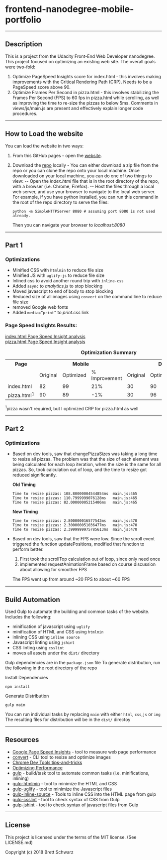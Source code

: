 
frontend-nanodegree-mobile-portfolio
===============================
-----------
## Description

This is a project from the Udacity Front-End Web Developer nanodegree.  This project focused on optimizing an existing web site. The overall goals were two-fold:
1. Optimize PageSpeed Insights score for index.html - this involves making improvements with the Critical Rendering Path (CRP). Needs to be a PageSpeed score above 90.
2. Optimize Frames Per Second in pizza.html - this involves stabilizing the Frames Per Second (FPS) to 60 fps in pizza.html while scrolling, as well as improving the time to re-size the pizzas to below 5ms. Comments in views/js/main.js are present and effectively explain longer code procedures. 

-----------
## How to Load the website

You can load the website in two ways:
1. From this GitHub pages - open the [website](https://bschwarz.github.io/frontend-nanodegree-mobile-portfolio/).
2. Download the [repo](https://github.com/bschwarz/frontend-nanodegree-mobile-portfolio) locally - You can either download a zip file from the repo or you can clone the repo onto your local machine. Once downloaded on your local machine, you can do one of two things to view:
-- Open the *index.html* file that is in the root directory of the repo, with a browser (i.e. Chrome, Firefox).
-- Host the files through a local web server, and use your browser to navigate to the local web server. For example, if you have python installed, you can run this command in the root of the repo directory to serve the files: 

      ```
      python -m SimpleHTTPServer 8080 # assuming port 8080 is not used already.
      ```

   Then you can navigate your browser to *localhost:8080*

-------------
## Part 1

### Optimizations
-   Minified CSS with ```htmlmin``` to reduce file size
-   Minified JS with ```uglify-js``` to reduce file size
-   Inlined css to avoid another round trip with ```inline-css```
-   Added ```async``` to *analytics.js* to stop blocking
-   Moved javascript to end of body to stop blocking
-   Reduced size of all images using ```convert``` on the command line to reduce file size
-   removed Google web fonts
-   Added ```media=“print”``` to *print.css* link

### Page Speed Insights Results:

[index.html Page Speed Insight analysis]( https://developers.google.com/speed/pagespeed/insights/?url=https%3A%2F%2Fbschwarz.github.io%2Ffrontend-nanodegree-mobile-portfolio%2F) 
<br/>
[pizza.html Page Speed Insight analysis](https://developers.google.com/speed/pagespeed/insights/?url=https%3A%2F%2Fbschwarz.github.io%2Ffrontend-nanodegree-mobile-portfolio%2Fviews%2Fpizza.html)
    

<table>
	 <caption align="center"><b>Optimization Summary<b></caption>
  <tr>
    <th>Page</th>
    <th colspan="3">Mobile</th>
    <th colspan="3">Desktop</th>
  </tr>
  <tr>
    <td></td>
    <td>Original</td>
    <td>Optimized</td>
    <td>% Improvement</td>
    <td>Original</td>
    <td>Optimized</td>
    <td>% Improvement</td>
  </tr>
  <tr>
    <td>index.html</td>
    <td>82</td>
    <td>99</td>
    <td>21%</td>
    <td>30</td>
    <td>90</td>
    <td>200%</td>
  </tr>
  <tr>
    <td>pizza.html<sup>1</sup></td>
    <td>90</td>
    <td>89</td>
    <td>-1%</td>
    <td>30</td>
    <td>96</td>
    <td>220%</td>
  </tr>
</table>
<sup>1</sup>pizza wasn't required, but I optimized CRP for pizza.html as well



--------
## Part 2

### Optimizations
- Based on dev tools, saw that changePizzaSizes was taking a long time to resize all pizzas. The problem was that the size of each element was being calculated for each loop iteration, when the size is the same for all pizzas. So, took calculation out of loop, and the time to resize got reduced significantly.

	**Old Timing**
	```
	Time to resize pizzas: 108.80000004544854ms  main.js:465 
	Time to resize pizzas: 110.7999999076128ms   main.js:465 
	Time to resize pizzas: 82.00000005215406ms   main.js:465
	```

	**New Timing**
	```
	Time to resize pizzas: 2.800000016577542ms   main.js:470 
	Time to resize pizzas: 2.300000051036477ms   main.js:470
    Time to resize pizzas: 2.3999999975785613ms  main.js:470
    ```

- Based on dev tools, saw that the FPS were low. Since the scroll event triggered the function updatePositions, modified that function to perform better. 
	1. First took the scrollTop calculation out of loop, since only need once
	2. implemented requestAnimationFrame based on course discussion about allowing for smoother FPS

	The FPS went up from around ~20 FPS to about ~60 FPS

-------
## Build Automation
Used Gulp to automate the building and common tasks of the website. Includes the following:
- minification of javascript using ```uglify```
- minification of HTML and CSS using ```htmlmin```
- inlining CSS using ```inline source```
- Javascript linting using ```jshint```
- CSS linting using ```csslint```
- moves all assets under the ```dist/``` directory

Gulp dependencies are in the ```package.json``` file
To generate distribution, run the following in the root directory of the repo

Install Dependencies
```
npm install
```

Generate Distribution
```
gulp main
```
You can run individual tasks by replacing ```main``` with either ```html```, ```css```,```js``` or ```img```
The resulting files for distribution will be in the ```dist/``` directoy

-------
## Resources
+ [Google Page Speed Insights](https://developers.google.com/speed/pagespeed/insights/) - tool to measure web page performance
+ [convert](https://www.imagemagick.org/script/convert.php) - CLI tool to resize and optimize images
+ [Chrome Dev Tools tips-and-tricks](https://developer.chrome.com/devtools/docs/tips-and-tricks)
+ [Optimizing Performance](https://developers.google.com/web/fundamentals/performance/)
+ [gulp](https://gulpjs.com/) - build/task tool to automate common tasks (i.e. minifications, inlining)
+ [gulp-htmlmin](https://github.com/jonschlinkert/gulp-htmlmin) - tool to minimize the HTML and CSS
+ [gulp-uglify](https://www.npmjs.com/package/gulp-uglify) - tool to minimize the Javascript files
+ [gulp-inline-source](https://www.npmjs.com/package/gulp-inline-source) - Tools to inline CSS into the HTML page from gulp
+ [gulp-csslint](https://www.npmjs.com/package/gulp-csslint) - tool to check syntax of CSS from Gulp
+ [gulp-jshint](https://www.npmjs.com/package/gulp-jshint) - tool to check syntax of javascript files from Gulp


-------
## License

This project is licensed under the terms of the MIT license. (See LICENSE.md)

Copyright (c) 2018 Brett Schwarz